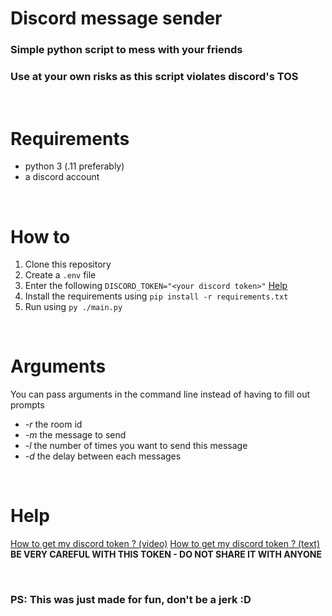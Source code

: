 # Discord message sender

### Simple python script to mess with your friends <br/>
### Use at your own risks as this script violates discord's TOS

<br/>

# Requirements
  - python 3 (.11 preferably)
  - a discord account
  
<br/>

# How to
1. Clone this repository
2. Create a `.env` file
3. Enter the following `DISCORD_TOKEN="<your discord token>"` [Help](#help)
4. Install the requirements using `pip install -r requirements.txt`
5. Run using `py ./main.py`

<br/>

# Arguments
You can pass arguments in the command line instead of having to fill out prompts
 - *-r* the room id
 - *-m* the message to send
 - *-l* the number of times you want to send this message
 - *-d* the delay between each messages

<br/>

# Help
[How to get my discord token ? (video)](https://www.youtube.com/watch?v=YEgFvgg7ZPI) [How to get my discord token ? (text)](https://www.geeksforgeeks.org/how-to-get-discord-token/) **BE VERY CAREFUL WITH THIS TOKEN - DO NOT SHARE IT WITH ANYONE**

<br/>

### PS: This was just made for fun, don't be a jerk  :D